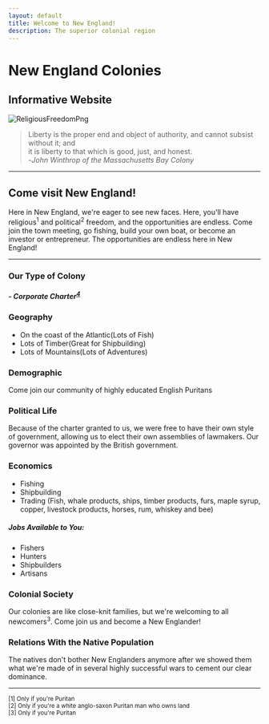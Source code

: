 ```yaml
---
layout: default
title: Welcome to New England!
description: The superior colonial region
---
```


# New England Colonies
## Informative Website

![ReligiousFreedomPng](https://i.ytimg.com/vi/IePvJ2Vlw2g/maxresdefault.jpg)
> Liberty is the proper end and object of authority, and cannot subsist without it; and  
> it is liberty to that which is good, just, and honest.  
>                                          -*John Winthrop of the Massachusetts Bay Colony*
***
## Come visit New England!
Here in New England, we're eager to see new faces. Here, you'll have religious<sup>1</sup> and political<sup>2</sup>
freedom, and the opportunities are endless. Come join the town meeting, go fishing, build your own boat, or become
an investor or entrepreneur. The opportunities are endless here in New England!
***


### Our Type of Colony
##### - Corporate Charter<sup>[4](https://indianapublicmedia.org/amomentofscience/files/2018/10/winding-by-nicholas-a-tonelli-via-flickr-940x627.jpg)</sup>


### Geography
* On the coast of the Atlantic(Lots of Fish) <!-- Image Here -->
<img src="https://indianapublicmedia.org/amomentofscience/files/2018/10/winding-by-nicholas-a-tonelli-via-flickr-940x627.jpg"
alt="New England Landscape" 
style="
position: absolute; 
width: 300px; 
height: auto; 
top: 1500px; 
left: 1000px;">  
* Lots of Timber(Great for Shipbuilding)
* Lots of Mountains(Lots of Adventures)



### Demographic
Come join our community of highly educated English Puritans

### Political Life
Because of the charter granted to us, we were free to have their own style of government, 
allowing us to elect their own assemblies of lawmakers. 
Our governor was appointed by the British government.

### Economics
* Fishing
* Shipbuilding
* Trading (Fish, whale products, ships, timber products, 
furs, maple syrup, copper, livestock products, horses, rum, whiskey and bee)

##### Jobs Available to You:
* Fishers
* Hunters
* Shipbuilders
* Artisans <!-- Image Here -->
<img src="https://upload.wikimedia.org/wikipedia/commons/1/1b/Pizarroshipbuilding.jpg" 
alt="Shipbuilding" 
style="
position: absolute;
width: 300px;
height: auto;
top: 2000px;
left: 1000px;
">

### Colonial Society
Our colonies are like close-knit families, but we're welcoming to all newcomers<sup>3</sup>.
Come join us and become a New Englander!


### Relations With the Native Population
The natives don't bother New Englanders anymore after we showed them what we're made of in several highly
successful wars to cement our clear dominance.

<!-- Test Comment -->
***
<sup>[1] Only if you're Puritan</sup>  
<sup>[2] Only if you're a white anglo-saxon Puritan man who owns land</sup>  
<sup>[3] Only if you're Puritan</sup>  